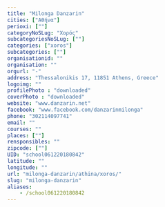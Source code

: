 ```yaml
---
title: "Milonga Danzarin"
cities: ["Αθήνα"]
perioxi: [""]
categoryNoSLug: "Χορός"
subcategoriesNoSLug: [""]
categories: ["xoros"]
subcategories: [""]
organisationid: ""
organisation: ""
orgurl: "-"
address: "Thessalonikis 17, 11851 Athens, Greece"
logoimg: ""
profilePhoto : "downloaded"
coverPhoto : "downloaded"
website: "www.danzarin.net"
facebook: "www.facebook.com/danzarinmilonga"
phone: "302114097741"
email: ""
courses: ""
places: [""]
rensponsibles: ""
zipcode: [""]
UID: "school061220180842"
latitude: ""
longitude: ""
url: "milonga-danzarin/athina/xoros/"
slug: "milonga-danzarin"
aliases:
    - /school061220180842
---
```





